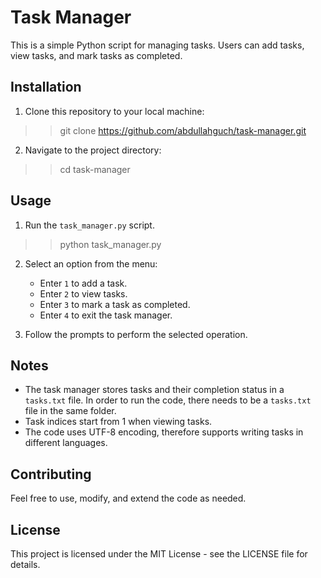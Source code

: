 # Task Manager

This is a simple Python script for managing tasks. Users can add tasks, view tasks, and mark tasks as completed.

## Installation

1. Clone this repository to your local machine:

>> git clone https://github.com/abdullahguch/task-manager.git

2. Navigate to the project directory:

>> cd task-manager

## Usage

1. Run the `task_manager.py` script.

>> python task_manager.py

2. Select an option from the menu:
   - Enter `1` to add a task.
   - Enter `2` to view tasks.
   - Enter `3` to mark a task as completed.
   - Enter `4` to exit the task manager.

3. Follow the prompts to perform the selected operation.

## Notes

- The task manager stores tasks and their completion status in a `tasks.txt` file. In order to run the code, there needs to be a `tasks.txt` file in the same folder.
- Task indices start from 1 when viewing tasks.
- The code uses UTF-8 encoding, therefore supports writing tasks in different languages.

## Contributing

Feel free to use, modify, and extend the code as needed.

## License

This project is licensed under the MIT License - see the LICENSE file for details.
